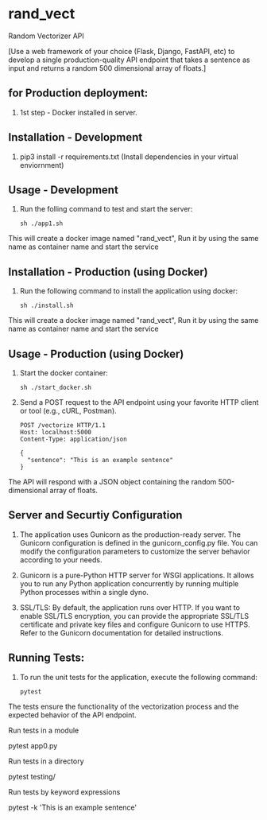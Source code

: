 # rand_vect
Random Vectorizer API

[Use a web framework of your choice (Flask, Django, FastAPI, etc) to develop a single production-quality API endpoint that takes a sentence as input and returns a random 500 dimensional array of floats.]


## for Production deployment:
1. 1st step - Docker installed in server.

## Installation - Development
   
1.  pip3 install -r requirements.txt 
(Install dependencies in your virtual enviornment)
    
## Usage - Development

1. Run the folling command to test and start the server:
    ```shell
    sh ./app1.sh
    
This will create a docker image named "rand_vect", Run it by using the same name as container name and start the service


## Installation - Production (using Docker)

1. Run the following command to install the application using docker:
    ```shell
    sh ./install.sh
    ```
This will create a docker image named "rand_vect", Run it by using the same name as container name and start the service


## Usage - Production (using Docker)

1. Start the docker container:
    ```shell
    sh ./start_docker.sh

2. Send a POST request to the API endpoint using your favorite HTTP client or tool (e.g., cURL, Postman).
    ```shell
    POST /vectorize HTTP/1.1
    Host: localhost:5000
    Content-Type: application/json
    
    {
      "sentence": "This is an example sentence"
    }
The API will respond with a JSON object containing the random 500-dimensional array of floats.


## Server and Securtiy Configuration

1. The application uses Gunicorn as the production-ready server. The Gunicorn configuration is defined in the gunicorn_config.py file. You can modify the configuration parameters to customize the server behavior according to your needs.

2. Gunicorn is a pure-Python HTTP server for WSGI applications. It allows you to run any Python application concurrently by running multiple Python processes within a single dyno.

3. SSL/TLS: By default, the application runs over HTTP. If you want to enable SSL/TLS encryption, you can provide the appropriate SSL/TLS certificate and private key files and configure Gunicorn to use HTTPS. Refer to the Gunicorn documentation for detailed instructions.

## Running Tests:

1. To run the unit tests for the application, execute the following command:
    ```shell
    pytest

The tests ensure the functionality of the vectorization process and the expected behavior of the API endpoint.

Run tests in a module

   pytest app0.py
   
Run tests in a directory

   pytest testing/
   
Run tests by keyword expressions

   pytest -k 'This is an example sentence'
